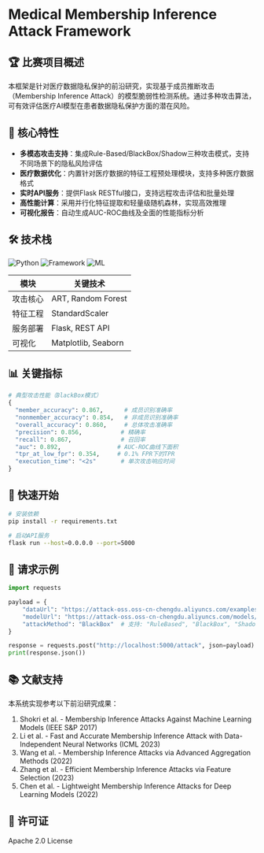 # Medical Membership Inference Attack Framework

## 🏆 比赛项目概述

本框架是针对医疗数据隐私保护的前沿研究，实现基于成员推断攻击（Membership Inference Attack）的模型脆弱性检测系统。通过多种攻击算法，可有效评估医疗AI模型在患者数据隐私保护方面的潜在风险。

## 🚀 核心特性

- **多模态攻击支持**：集成Rule-Based/BlackBox/Shadow三种攻击模式，支持不同场景下的隐私风险评估
- **医疗数据优化**：内置针对医疗数据的特征工程预处理模块，支持多种医疗数据格式
- **实时API服务**：提供Flask RESTful接口，支持远程攻击评估和批量处理
- **高性能计算**：采用并行化特征提取和轻量级随机森林，实现高效推理
- **可视化报告**：自动生成AUC-ROC曲线及全面的性能指标分析

## 🛠️ 技术栈

![Python](https://img.shields.io/badge/Python-3.8%2B-blue)
![Framework](https://img.shields.io/badge/ART%20Framework-1.12-red)
![ML](https://img.shields.io/badge/scikit--learn-1.2-green)

| 模块              | 关键技术                 |
|-------------------|---------------------------|
| 攻击核心          | ART, Random Forest        |
| 特征工程          | StandardScaler            |
| 服务部署          | Flask, REST API           |
| 可视化            | Matplotlib, Seaborn       |

## 📊 关键指标

```python
# 典型攻击性能（BlackBox模式）
{
  "member_accuracy": 0.867,      # 成员识别准确率
  "nonmember_accuracy": 0.854,   # 非成员识别准确率
  "overall_accuracy": 0.860,     # 总体攻击准确率
  "precision": 0.856,           # 精确率
  "recall": 0.867,              # 召回率
  "auc": 0.892,                # AUC-ROC曲线下面积
  "tpr_at_low_fpr": 0.354,     # 0.1% FPR下的TPR
  "execution_time": "<2s"       # 单次攻击响应时间
}
```

## 🚦 快速开始

```bash
# 安装依赖
pip install -r requirements.txt

# 启动API服务
flask run --host=0.0.0.0 --port=5000
```

## 📌 请求示例
```python
import requests

payload = {
    "dataUrl": "https://attack-oss.oss-cn-chengdu.aliyuncs.com/examples/cardio_data.xlsx",
    "modelUrl": "https://attack-oss.oss-cn-chengdu.aliyuncs.com/models/demo_model.pkl",
    "attackMethod": "BlackBox"  # 支持: "RuleBased", "BlackBox", "Shadow"
}

response = requests.post("http://localhost:5000/attack", json=payload)
print(response.json())
```

## 📚 文献支持
本系统实现参考以下前沿研究成果：
1. Shokri et al. - Membership Inference Attacks Against Machine Learning Models (IEEE S&P 2017)
2. Li et al. - Fast and Accurate Membership Inference Attack with Data-Independent Neural Networks (ICML 2023)
3. Wang et al. - Membership Inference Attacks via Advanced Aggregation Methods (2022)
4. Zhang et al. - Efficient Membership Inference Attacks via Feature Selection (2023)
5. Chen et al. - Lightweight Membership Inference Attacks for Deep Learning Models (2022)

## 📄 许可证
Apache 2.0 License